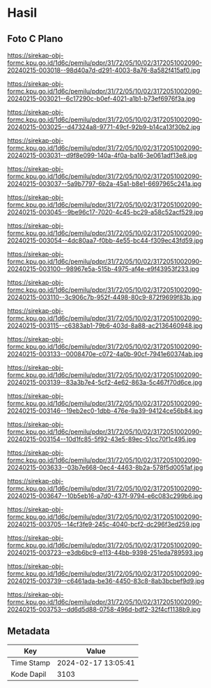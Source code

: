 # Hasil

## Foto C Plano

https://sirekap-obj-formc.kpu.go.id/1d6c/pemilu/pdpr/31/72/05/10/02/3172051002090-20240215-003018--98d40a7d-d291-4003-8a76-8a582f415af0.jpg

https://sirekap-obj-formc.kpu.go.id/1d6c/pemilu/pdpr/31/72/05/10/02/3172051002090-20240215-003021--6c17290c-b0ef-4021-a1b1-b73ef6976f3a.jpg

https://sirekap-obj-formc.kpu.go.id/1d6c/pemilu/pdpr/31/72/05/10/02/3172051002090-20240215-003025--d47324a8-9771-49cf-92b9-b14ca13f30b2.jpg

https://sirekap-obj-formc.kpu.go.id/1d6c/pemilu/pdpr/31/72/05/10/02/3172051002090-20240215-003031--d9f8e099-140a-4f0a-ba16-3e061adf13e8.jpg

https://sirekap-obj-formc.kpu.go.id/1d6c/pemilu/pdpr/31/72/05/10/02/3172051002090-20240215-003037--5a9b7797-6b2a-45a1-b8e1-6697965c241a.jpg

https://sirekap-obj-formc.kpu.go.id/1d6c/pemilu/pdpr/31/72/05/10/02/3172051002090-20240215-003045--9be96c17-7020-4c45-bc29-a58c52acf529.jpg

https://sirekap-obj-formc.kpu.go.id/1d6c/pemilu/pdpr/31/72/05/10/02/3172051002090-20240215-003054--4dc80aa7-f0bb-4e55-bc44-f309ec43fd59.jpg

https://sirekap-obj-formc.kpu.go.id/1d6c/pemilu/pdpr/31/72/05/10/02/3172051002090-20240215-003100--98967e5a-515b-4975-af4e-e9f43953f233.jpg

https://sirekap-obj-formc.kpu.go.id/1d6c/pemilu/pdpr/31/72/05/10/02/3172051002090-20240215-003110--3c906c7b-952f-4498-80c9-872f9699f83b.jpg

https://sirekap-obj-formc.kpu.go.id/1d6c/pemilu/pdpr/31/72/05/10/02/3172051002090-20240215-003115--c6383ab1-79b6-403d-8a88-ac2136460948.jpg

https://sirekap-obj-formc.kpu.go.id/1d6c/pemilu/pdpr/31/72/05/10/02/3172051002090-20240215-003133--0008470e-c072-4a0b-90cf-7941e60374ab.jpg

https://sirekap-obj-formc.kpu.go.id/1d6c/pemilu/pdpr/31/72/05/10/02/3172051002090-20240215-003139--83a3b7e4-5cf2-4e62-863a-5c467f70d6ce.jpg

https://sirekap-obj-formc.kpu.go.id/1d6c/pemilu/pdpr/31/72/05/10/02/3172051002090-20240215-003146--19eb2ec0-1dbb-476e-9a39-94124ce56b84.jpg

https://sirekap-obj-formc.kpu.go.id/1d6c/pemilu/pdpr/31/72/05/10/02/3172051002090-20240215-003154--10d1fc85-5f92-43e5-89ec-51cc70f1c495.jpg

https://sirekap-obj-formc.kpu.go.id/1d6c/pemilu/pdpr/31/72/05/10/02/3172051002090-20240215-003633--03b7e668-0ec4-4463-8b2a-578f5d0051af.jpg

https://sirekap-obj-formc.kpu.go.id/1d6c/pemilu/pdpr/31/72/05/10/02/3172051002090-20240215-003647--10b5eb16-a7d0-437f-9794-e6c083c299b6.jpg

https://sirekap-obj-formc.kpu.go.id/1d6c/pemilu/pdpr/31/72/05/10/02/3172051002090-20240215-003705--14cf3fe9-245c-4040-bcf2-dc296f3ed259.jpg

https://sirekap-obj-formc.kpu.go.id/1d6c/pemilu/pdpr/31/72/05/10/02/3172051002090-20240215-003723--e3db6bc9-e113-44bb-9398-251eda789593.jpg

https://sirekap-obj-formc.kpu.go.id/1d6c/pemilu/pdpr/31/72/05/10/02/3172051002090-20240215-003739--c6461ada-be36-4450-83c8-8ab3bcbef9d9.jpg

https://sirekap-obj-formc.kpu.go.id/1d6c/pemilu/pdpr/31/72/05/10/02/3172051002090-20240215-003753--dd6d5d88-0758-496d-bdf2-32f4cf1138b9.jpg


## Metadata

| Key        | Value               |
| ---------- | ------------------- |
| Time Stamp | 2024-02-17 13:05:41 |
| Kode Dapil | 3103                |



